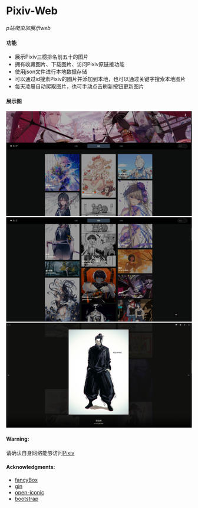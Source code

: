 # Pixiv-Web

*p站爬虫加展示web*

#### 功能
* 展示Pixiv三榜排名前五十的图片
* 拥有收藏图片、下载图片、访问Pixiv原链接功能
* 使用json文件进行本地数据存储
* 可以通过id搜素Pixiv的图片并添加到本地，也可以通过关键字搜索本地图片
* 每天凌晨自动爬取图片，也可手动点击刷新按钮更新图片
#### 展示图
![img](screenshot/1.png)
![img](screenshot/2.png)
![img](screenshot/3.png)
#### Warning:
请确认自身网络能够访问[Pixiv](https://www.pixiv.net)
#### Acknowledgments:
* [fancyBox](https://github.com/fancyapps/fancybox)
* [gin](https://github.com/gin-gonic/gin)
* [open-iconic](https://github.com/iconic/open-iconic)
* [bootstrap](https://github.com/twbs/bootstrap)
